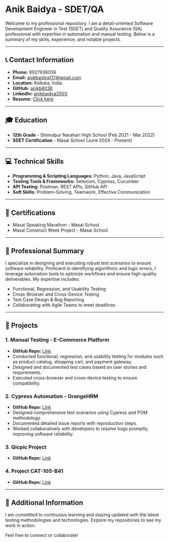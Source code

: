 # Anik Baidya - SDET/QA

Welcome to my professional repository. I am a detail-oriented Software Development Engineer in Test (SDET) and Quality Assurance (QA) professional with expertise in automation and manual testing. Below is a summary of my skills, experience, and notable projects.

---

## 📞 Contact Information

- **Phone:** 8927936036
- **Email:** [anikbaidya117@gmail.com](mailto:anikbaidya117@gmail.com)
- **Location:** Kolkata, India
- **GitHub:** [anikb6036](https://github.com/anikb6036)
- **LinkedIn:** [anikbaidya2003](https://www.linkedin.com/in/anikbaidya2003)
- **Resume:** [Click here](https://resume-builder-test-new.masaischool.com/resume/public?resumeId=6791063c565a02c8ebea2fda)
---

## 🎓 Education

- **12th Grade** - Shimulpur Narahari High School (Feb 2021 - Mar 2022)
- **SDET Certification** - Masai School (June 2024 - Present)

---

## 💻 Technical Skills

- **Programming & Scripting Languages:** Python, Java, JavaScript
- **Testing Tools & Frameworks:** Selenium, Cypress, Cucumber
- **API Testing:** Postman, REST APIs, GitHub API
- **Soft Skills:** Problem-Solving, Teamwork, Effective Communication

---

## 🏅 Certifications

- Masai Speaking Marathon - Masai School
- Masai Construct Week Project - Masai School

---

## 🌟 Professional Summary

I specialize in designing and executing robust test scenarios to ensure software reliability. Proficient in identifying algorithmic and logic errors, I leverage automation tools to optimize workflows and ensure high-quality deliverables. My expertise includes:

- Functional, Regression, and Usability Testing
- Cross-Browser and Cross-Device Testing
- Test Case Design & Bug Reporting
- Collaborating with Agile Teams to meet deadlines

---

## 🚀 Projects

### 1. **Manual Testing - E-Commerce Platform**
- **GitHub Repo:** [Link](https://github.com/anikb6036)
- Conducted functional, regression, and usability testing for modules such as product catalog, shopping cart, and payment gateway.
- Designed and documented test cases based on user stories and requirements.
- Executed cross-browser and cross-device testing to ensure compatibility.

### 2. **Cypress Automation - OrangeHRM**
- **GitHub Repo:** [Link](https://github.com/anikb6036)
- Designed comprehensive test scenarios using Cypress and POM methodology.
- Documented detailed issue reports with reproduction steps.
- Worked collaboratively with developers to resolve bugs promptly, improving software reliability.

### 3. **Qicpic Project**
- **GitHub Repo:** [Link](https://github.com/anikb6036/Qicpic.git)

### 4. **Project CAT-105-B41**
- **GitHub Repo:** [Link](https://github.com/anikb6036/project-CAT-105-B41.git)

---

## 📖 Additional Information

I am committed to continuous learning and staying updated with the latest testing methodologies and technologies. Explore my repositories to see my work in action.

Feel free to connect or collaborate!
